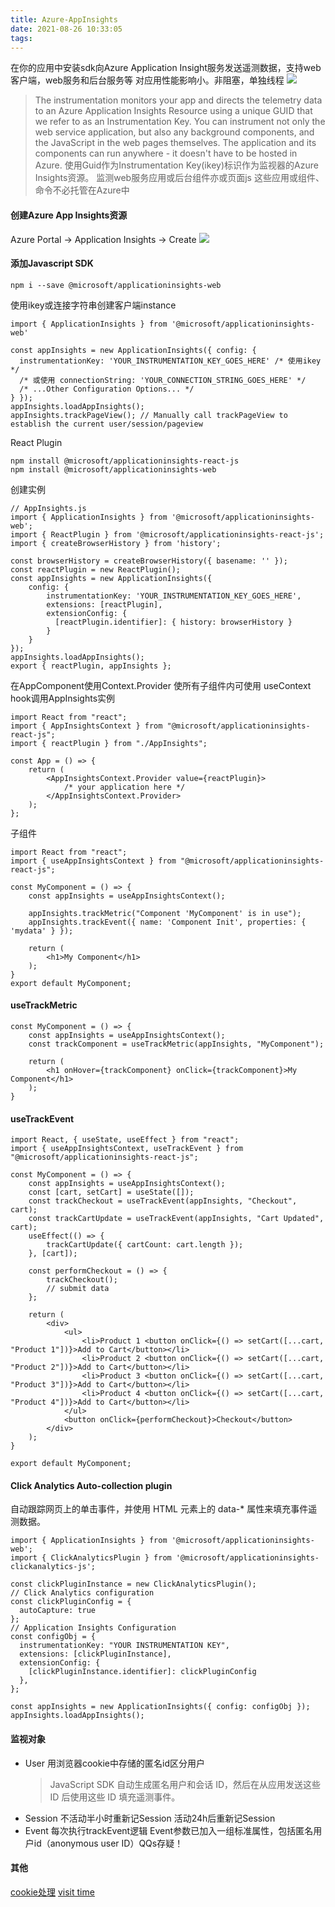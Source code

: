 ```yaml
---
title: Azure-AppInsights
date: 2021-08-26 10:33:05
tags:
---
```

在你的应用中安装sdk向Azure Application Insight服务发送遥测数据，支持web客户端，web服务和后台服务等
对应用性能影响小。非阻塞，单独线程
![](https://docs.microsoft.com/zh-cn/azure/azure-monitor/app/media/app-insights-overview/diagram.png)

> The instrumentation monitors your app and directs the telemetry data to an Azure Application Insights Resource using a unique GUID that we refer to as an Instrumentation Key. You can instrument not only the web service application, but also any background components, and the JavaScript in the web pages themselves. The application and its components can run anywhere - it doesn't have to be hosted in Azure.  使用Guid作为Instrumentation Key(ikey)标识作为监视器的Azure Insights资源。 监测web服务应用或后台组件亦或页面js 这些应用或组件、命令不必托管在Azure中
#### 创建Azure App Insights资源
Azure Portal -> Application Insights -> Create
![](https://docs.microsoft.com/zh-cn/azure/azure-monitor/app/media/create-new-resource/review-create.png)
#### 添加Javascript SDK
```
npm i --save @microsoft/applicationinsights-web
```
使用ikey或连接字符串创建客户端instance
```
import { ApplicationInsights } from '@microsoft/applicationinsights-web'

const appInsights = new ApplicationInsights({ config: {
  instrumentationKey: 'YOUR_INSTRUMENTATION_KEY_GOES_HERE' /* 使用ikey */
  /* 或使用 connectionString: 'YOUR_CONNECTION_STRING_GOES_HERE' */
  /* ...Other Configuration Options... */
} });
appInsights.loadAppInsights();
appInsights.trackPageView(); // Manually call trackPageView to establish the current user/session/pageview
```
React Plugin
```
npm install @microsoft/applicationinsights-react-js
npm install @microsoft/applicationinsights-web
```
创建实例
```
// AppInsights.js
import { ApplicationInsights } from '@microsoft/applicationinsights-web';
import { ReactPlugin } from '@microsoft/applicationinsights-react-js';
import { createBrowserHistory } from 'history';

const browserHistory = createBrowserHistory({ basename: '' });
const reactPlugin = new ReactPlugin();
const appInsights = new ApplicationInsights({
    config: {
        instrumentationKey: 'YOUR_INSTRUMENTATION_KEY_GOES_HERE',
        extensions: [reactPlugin],
        extensionConfig: {
          [reactPlugin.identifier]: { history: browserHistory }
        }
    }
});
appInsights.loadAppInsights();
export { reactPlugin, appInsights };
```
在AppComponent使用Context.Provider 使所有子组件内可使用 useContext hook调用AppInsights实例
```
import React from "react";
import { AppInsightsContext } from "@microsoft/applicationinsights-react-js";
import { reactPlugin } from "./AppInsights";

const App = () => {
    return (
        <AppInsightsContext.Provider value={reactPlugin}>
            /* your application here */
        </AppInsightsContext.Provider>
    );
};
```
子组件
```
import React from "react";
import { useAppInsightsContext } from "@microsoft/applicationinsights-react-js";

const MyComponent = () => {
    const appInsights = useAppInsightsContext();
    
    appInsights.trackMetric("Component 'MyComponent' is in use");
    appInsights.trackEvent({ name: 'Component Init', properties: { 'mydata' } });
    
    return (
        <h1>My Component</h1>
    );
}
export default MyComponent;
```
#### useTrackMetric
```
const MyComponent = () => {
    const appInsights = useAppInsightsContext();
    const trackComponent = useTrackMetric(appInsights, "MyComponent");
    
    return (
        <h1 onHover={trackComponent} onClick={trackComponent}>My Component</h1>
    );
}
```
#### useTrackEvent
```
import React, { useState, useEffect } from "react";
import { useAppInsightsContext, useTrackEvent } from "@microsoft/applicationinsights-react-js";

const MyComponent = () => {
    const appInsights = useAppInsightsContext();
    const [cart, setCart] = useState([]);
    const trackCheckout = useTrackEvent(appInsights, "Checkout", cart);
    const trackCartUpdate = useTrackEvent(appInsights, "Cart Updated", cart);
    useEffect(() => {
        trackCartUpdate({ cartCount: cart.length });
    }, [cart]);
    
    const performCheckout = () => {
        trackCheckout();
        // submit data
    };
    
    return (
        <div>
            <ul>
                <li>Product 1 <button onClick={() => setCart([...cart, "Product 1"])}>Add to Cart</button></li>
                <li>Product 2 <button onClick={() => setCart([...cart, "Product 2"])}>Add to Cart</button></li>
                <li>Product 3 <button onClick={() => setCart([...cart, "Product 3"])}>Add to Cart</button></li>
                <li>Product 4 <button onClick={() => setCart([...cart, "Product 4"])}>Add to Cart</button></li>
            </ul>
            <button onClick={performCheckout}>Checkout</button>
        </div>
    );
}

export default MyComponent;
```
#### Click Analytics Auto-collection plugin
自动跟踪网页上的单击事件，并使用 HTML 元素上的 data-* 属性来填充事件遥测数据。
```
import { ApplicationInsights } from '@microsoft/applicationinsights-web';
import { ClickAnalyticsPlugin } from '@microsoft/applicationinsights-clickanalytics-js';

const clickPluginInstance = new ClickAnalyticsPlugin();
// Click Analytics configuration
const clickPluginConfig = {
  autoCapture: true
};
// Application Insights Configuration
const configObj = {
  instrumentationKey: "YOUR INSTRUMENTATION KEY",
  extensions: [clickPluginInstance],
  extensionConfig: {
    [clickPluginInstance.identifier]: clickPluginConfig
  },
};

const appInsights = new ApplicationInsights({ config: configObj });
appInsights.loadAppInsights();
```
#### 监视对象
+ User   用浏览器cookie中存储的匿名id区分用户 
     > JavaScript SDK 自动生成匿名用户和会话 ID，然后在从应用发送这些 ID 后使用这些 ID 填充遥测事件。
+ Session 不活动半小时重新记Session 活动24h后重新记Session
+ Event 每次执行trackEvent逻辑 Event参数已加入一组标准属性，包括匿名用户id（anonymous user ID）QQs存疑！
#### 其他
[cookie处理](https://docs.microsoft.com/zh-cn/azure/azure-monitor/app/javascript#cookie-handling) [visit time](https://docs.microsoft.com/zh-cn/azure/azure-monitor/app/javascript#enable-time-on-page-tracking)
